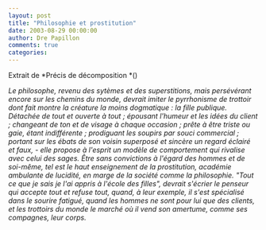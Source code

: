 ```yaml
---
layout: post
title: "Philosophie et prostitution"
date: 2003-08-29 00:00:00
author: Dre Papillon
comments: true
categories: 
---
```



Extrait de *Précis de décomposition *()

*Le philosophe, revenu des sytèmes et des superstitions, mais persévérant encore sur les chemins du monde, devrait imiter le pyrrhonisme de trottoir dont fait montre la créature la moins dogmatique : la fille publique.  Détachée de tout et ouverte à tout ; épousant l'humeur et les idées du client ; changeant de ton et de visage à chaque occasion ; prête à être triste ou gaie, étant indifférente ; prodiguant les soupirs par souci commercial ; portant sur les ébats de son voisin superposé et sincère un regard éclairé et faux, - elle propose à l'esprit un modèle de comportement qui rivalise avec celui des sages.  Être sans convictions à l'égard des hommes et de soi-même, tel est le haut enseignement de la prostitution, académie ambulante de lucidité, en marge de la société comme la philosophie.  "Tout ce que je sais je l'ai appris à l'école des filles", devrait s'écrier le penseur qui accepte tout et refuse tout, quand, à leur exemple, il s'est spécialisé dans le sourire fatigué, quand les hommes ne sont pour lui que des clients, et les trottoirs du monde le marché où il vend son amertume, comme ses compagnes, leur corps.*
